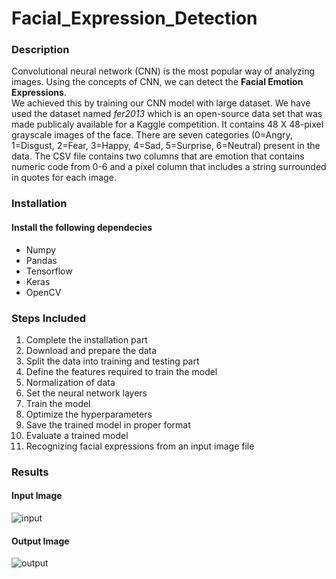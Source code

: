 # Facial_Expression_Detection

### Description

Convolutional neural network (CNN) is the most popular way of analyzing images. Using the concepts of CNN, we can detect the **Facial Emotion Expressions**.  
We achieved this by training our CNN model with large dataset. We have used the dataset named *fer2013* which is an open-source data set that was made publicaly available for a Kaggle competition. It contains 48 X 48-pixel grayscale images of the face. There are seven categories (0=Angry, 1=Disgust, 2=Fear, 3=Happy, 4=Sad, 5=Surprise, 6=Neutral) present in the data. The CSV file contains two columns that are emotion that contains numeric code from 0-6 and a pixel column that includes a string surrounded in quotes for each image.

### Installation 
#### Install the following dependecies
* Numpy
* Pandas
* Tensorflow
* Keras
* OpenCV

### Steps Included

1. Complete the installation part    
2. Download and prepare the data  
3. Split the data into training and testing part
4. Define the features required to train the model
5. Normalization of data
6. Set the neural network layers
7. Train the model 
8. Optimize the hyperparameters 
9. Save the trained model in proper format 
10. Evaluate a trained model  
11. Recognizing facial expressions from an input image file  


### Results

#### Input Image

![input](https://user-images.githubusercontent.com/57897678/115274164-0488bd00-a15e-11eb-85c6-327e1b00e688.png)  

#### Output Image  

![output](https://user-images.githubusercontent.com/57897678/115274543-69441780-a15e-11eb-96dd-82b2e6dd8a5a.png)





















 



